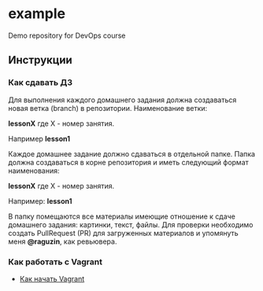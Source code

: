 # example
Demo repository for DevOps course

## Инструкции

### Как сдавать ДЗ

Для выполнения каждого домашнего задания должна создаваться новая ветка (branch) в репозитории. Наименование ветки:

**lessonX** где Х - номер занятия.

Например **lesson1**

Каждое домашнее задание должно сдаваться в отдельной папке. Папка должна создаваться в корне репозитория и иметь следующий формат наименования:

**lessonX** где Х - номер занятия.

Например: **lesson1**

В папку помещаются все материалы имеющие отношение к сдаче домашнего задания: картинки, текст, файлы.
Для проверки необходимо создать PullRequest (PR) для загруженных материалов и упомянуть меня **@raguzin**, как ревьювера.


### Как работать с Vagrant

* [Как начать Vagrant](vagrant_quick_start.md)

